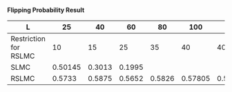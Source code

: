 **Flipping Probability Result**

| L                     | 25      | 40     | 60     | 80     | 100     | 120     |
| --------------------- | ------- | ------ | ------ | ------ | ------- | ------- |
| Restriction for RSLMC | 10      | 15     | 25     | 35     | 40      | 40      |
| SLMC                  | 0.50145 | 0.3013 | 0.1995 |        |         |         |
| RSLMC                 | 0.5733  | 0.5875 | 0.5652 | 0.5826 | 0.57805 | 0.58255 |

